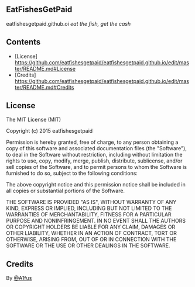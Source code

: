 ## EatFishesGetPaid
eatfishesgetpaid.github.oi
*eat the fish, get the cash*

## Contents
* [License] https://github.com/eatfishesgetpaid/eatfishesgetpaid.github.io/edit/master/README.md#License
* [Credits] https://github.com/eatfishesgetpaid/eatfishesgetpaid.github.io/edit/master/README.md#Credits

## License
The MIT License (MIT)

Copyright (c) 2015 eatfishesgetpaid

Permission is hereby granted, free of charge, to any person obtaining a copy
of this software and associated documentation files (the "Software"), to deal
in the Software without restriction, including without limitation the rights
to use, copy, modify, merge, publish, distribute, sublicense, and/or sell
copies of the Software, and to permit persons to whom the Software is
furnished to do so, subject to the following conditions:

The above copyright notice and this permission notice shall be included in all
copies or substantial portions of the Software.

THE SOFTWARE IS PROVIDED "AS IS", WITHOUT WARRANTY OF ANY KIND, EXPRESS OR
IMPLIED, INCLUDING BUT NOT LIMITED TO THE WARRANTIES OF MERCHANTABILITY,
FITNESS FOR A PARTICULAR PURPOSE AND NONINFRINGEMENT. IN NO EVENT SHALL THE
AUTHORS OR COPYRIGHT HOLDERS BE LIABLE FOR ANY CLAIM, DAMAGES OR OTHER
LIABILITY, WHETHER IN AN ACTION OF CONTRACT, TORT OR OTHERWISE, ARISING FROM,
OUT OF OR IN CONNECTION WITH THE SOFTWARE OR THE USE OR OTHER DEALINGS IN THE
SOFTWARE.


## Credits
By [@A1fus](twitter.com/a1fus)
